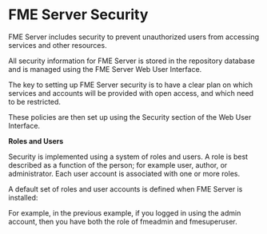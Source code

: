 # FME Server Security

FME Server includes security to prevent unauthorized users from accessing services and other resources.

All security information for FME Server is stored in the repository database and is managed using the FME Server Web User Interface.

The key to setting up FME Server security is to have a clear plan on which services and accounts will be provided with open access, and which need to be restricted.

These policies are then set up using the Security section of the Web User Interface.

**Roles and Users**

Security is implemented using a system of roles and users. A role is best described as a function of the person; for example user, author, or administrator. Each user account is associated with one or more roles.

A default set of roles and user accounts is defined when FME Server is installed:

For example, in the previous example, if you logged in using the admin account, then you have both the role of fmeadmin and fmesuperuser.